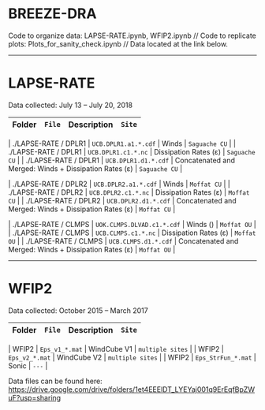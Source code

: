 # BREEZE-DRA

Code to organize data: LAPSE-RATE.ipynb, WFIP2.ipynb //
Code to replicate plots: Plots_for_sanity_check.ipynb //
Data located at the link below.

---

# LAPSE-RATE
Data collected: July 13 – July 20, 2018

| Folder | `File` | Description | `Site` |
|--------|--------|-------------| ------ |

| ./LAPSE-RATE / DPLR1 | `UCB.DPLR1.a1.*.cdf` | Winds | `Saguache CU` |
| ./LAPSE-RATE / DPLR1 | `UCB.DPLR1.c1.*.nc` | Dissipation Rates (ε) | `Saguache CU` |
| ./LAPSE-RATE / DPLR1 | `UCB.DPLR1.d1.*.cdf` | Concatenated and Merged: Winds + Dissipation Rates (ε) | `Saguache CU` |

| ./LAPSE-RATE / DPLR2 | `UCB.DPLR2.a1.*.cdf` | Winds | `Moffat CU` |
| ./LAPSE-RATE / DPLR2 | `UCB.DPLR2.c1.*.nc` | Dissipation Rates (ε) | `Moffat CU` |
| ./LAPSE-RATE / DPLR2 | `UCB.DPLR2.d1.*.cdf` | Concatenated and Merged: Winds + Dissipation Rates (ε) | `Moffat CU` |

| ./LAPSE-RATE / CLMPS | `UOK.CLMPS.DLVAD.c1.*.cdf` | Winds () | `Moffat OU` |
| ./LAPSE-RATE / CLMPS | `UCB.CLMPS.c1.*.nc` | Dissipation Rates (ε) | `Moffat OU` |
| ./LAPSE-RATE / CLMPS | `UCB.CLMPS.d1.*.cdf` | Concatenated and Merged: Winds + Dissipation Rates (ε) | `Moffat OU` |

---

# WFIP2
Data collected: October 2015 – March 2017

| Folder | `File` | Description | `Site` |
|--------|--------|-------------| ------ |

| WFIP2 | `Eps_v1_*.mat` | WindCube V1 | `multiple sites` |
| WFIP2 | `Eps_v2_*.mat` | WindCube V2 | `multiple sites` |
| WFIP2 | `Eps_StrFun_*.mat` | Sonic | `---` |

Data files can be found here: https://drive.google.com/drive/folders/1et4EEElDT_LYEYaj001q9ErEqfBpZWuF?usp=sharing
